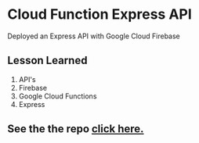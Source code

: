 # Cloud Function Express API

Deployed an Express API with Google Cloud Firebase

## Lesson Learned

1. API's
2. Firebase
3. Google Cloud Functions
4. Express

## See the the repo [click here.](https://github.com/MiguelCamilo/Deploy-Express-API)
